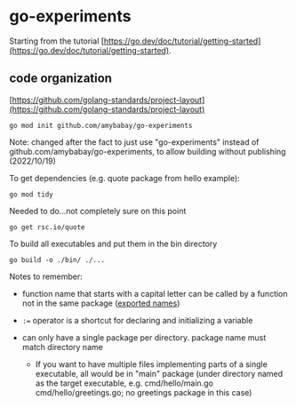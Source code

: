 # go-experiments

Starting from the tutorial
[https://go.dev/doc/tutorial/getting-started](https://go.dev/doc/tutorial/getting-started).


## code organization

[https://github.com/golang-standards/project-layout](https://github.com/golang-standards/project-layout)

```
go mod init github.com/amybabay/go-experiments
```

Note: changed after the fact to just use "go-experiments" instead of
github.com/amybabay/go-experiments, to allow building without publishing
(2022/10/19)

To get dependencies (e.g. quote package from hello example):
```
go mod tidy
```

Needed to do...not completely sure on this point
```
go get rsc.io/quote
```

To build all executables and put them in the bin directory
```
go build -o ./bin/ ./...
```

Notes to remember:
- function name that starts with a capital letter can be called by a function
  not in the same package ([exported names](https://go.dev/tour/basics/3))

- ``:=`` operator is a shortcut for declaring and initializing a variable

- can only have a single package per directory. package name must match
  directory name
    - If you want to have multiple files implementing parts of a single
      executable, all would be in "main" package (under directory named as the
      target executable, e.g. cmd/hello/main.go cmd/hello/greetings.go; no
      greetings package in this case)
